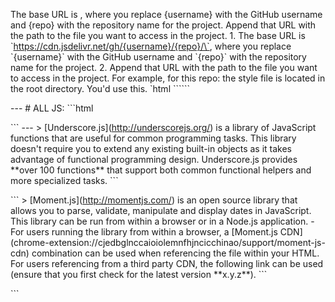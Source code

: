 The base URL is , where you replace {username} with the GitHub username and {repo} with the repository name for the project. Append that URL with the path to the file you want to access in the project. 1. The base URL is \`https://cdn.jsdelivr.net/gh/{username}/{repo}/\`, where you replace \`{username}\` with the GitHub username and \`{repo}\` with the repository name for the project. 2. Append that URL with the path to the file you want to access in the project. For example, for this repo: the style file is located in the root directory. You'd use this. \`html \`\`\`\`\`\`

--- \# ALL JS: \`\`\`html

\`\`\` --- &gt; \[Underscore.js\](http://underscorejs.org/) is a library of JavaScript functions that are useful for common programming tasks. This library doesn't require you to extend any existing built-in objects as it takes advantage of functional programming design. Underscore.js provides \*\*over 100 functions\*\* that support both common functional helpers and more specialized tasks. \`\`\`

\`\`\` &gt; \[Moment.js\](http://momentjs.com/) is an open source library that allows you to parse, validate, manipulate and display dates in JavaScript. This library can be run from within a browser or in a Node.js application. - For users running the library from within a browser, a \[Moment.js CDN\](chrome-extension://cjedbglnccaioiolemnfhjncicchinao/support/moment-js-cdn) combination can be used when referencing the file within your HTML. For users referencing from a third party CDN, the following link can be used (ensure that you first check for the latest version \*\*x.y.z\*\*). \`\`\`

\`\`\`
